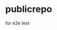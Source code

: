 # publicrepo
for e2e test
























































































































































































































































































































































































































































































































































































































































































































































































































































































































































































































































































































































































































































































































































































































































































































































































































































































































































































































































































































































































































































































































































































































































































































































































































































































































































































































































































































































































































































































































































































































































































































































































































































































































































































































































































































































































































































































































































































































































































































































































































































































































































































































































































































































































































































































































































































































































































































































































































































































































































































































